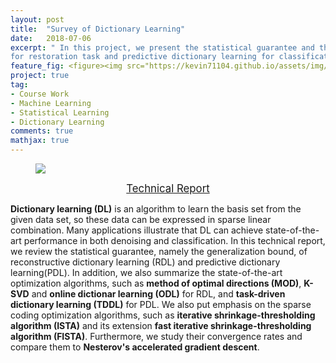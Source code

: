 ```yaml
---
layout: post
title:  "Survey of Dictionary Learning"
date:   2018-07-06
excerpt: " In this project, we present the statistical guarantee and the state-of-the-art optimization algorithms of reconstructive dictionary learning 
for restoration task and predictive dictionary learning for classification/regression task."
feature_fig: <figure><img src="https://kevin71104.github.io/assets/img/Survey_DL/DL.jpg"></figure>
project: true
tag:
- Course Work
- Machine Learning
- Statistical Learning
- Dictionary Learning
comments: true
mathjax: true
---
```

<figure><img src="https://kevin71104.github.io/assets/img/Survey_DL/DL.jpg"></figure>
<center>
	<a href="https://kevin71104.github.io/assets/document/Survey_Dictionary_Learning.pdf" target="_blank" class="btn btn-danger">
		<span style="font-size: 120%;">
		Technical Report
		</span>
	</a>
</center>

**Dictionary learning (DL)** is an algorithm to learn the basis set from the given data set, so these data can be expressed in sparse linear combination.
Many applications illustrate that DL can achieve state-of-the-art performance in both denoising and classification.
In this technical report, we review the statistical guarantee, namely the generalization bound, 
of reconstructive dictionary learning (RDL) and predictive dictionary learning(PDL).
In addition, we also summarize the state-of-the-art optimization algorithms, such as 
**method of optimal directions (MOD)**, **K-SVD** and **online dictionar learning (ODL)** for RDL, 
and **task-driven dictionary learning (TDDL)** for PDL.
We also put emphasis on the sparse coding optimization algorithms, such as 
**iterative shrinkage-thresholding algorithm (ISTA)** and its extension **fast iterative shrinkage-thresholding algorithm (FISTA)**.
Furthermore, we study their convergence rates and compare them to **Nesterov's accelerated gradient descent**.
